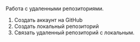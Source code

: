 Работа с удаленными репозиториями.
1. Создать аккаунт на GitHub
2. Создать локальный репозиторий
3. Связать удаленный репозиторий с локальным.
